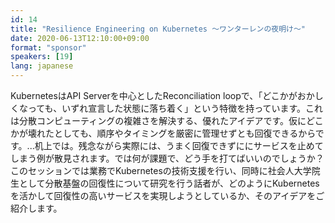 ```yaml
---
id: 14
title: "Resilience Engineering on Kubernetes ～ワンターレンの夜明け～"
date: 2020-06-13T12:10:00+09:00
format: "sponsor"
speakers: [19]
lang: japanese
---
```


KubernetesはAPI Serverを中心としたReconciliation loopで、「どこかがおかしくなっても、いずれ宣言した状態に落ち着く」という特徴を持っています。これは分散コンピューティングの複雑さを解決する、優れたアイデアです。仮にどこかが壊れたとしても、順序やタイミングを厳密に管理せずとも回復できるからです。...机上では。残念ながら実際には、うまく回復できずににサービスを止めてしまう例が散見されます。では何が課題で、どう手を打てばいいのでしょうか？このセッションでは業務でKubernetesの技術支援を行い、同時に社会人大学院生として分散基盤の回復性について研究を行う話者が、どのようにKubernetesを活かして回復性の高いサービスを実現しようとしているか、そのアイデアをご紹介します。
